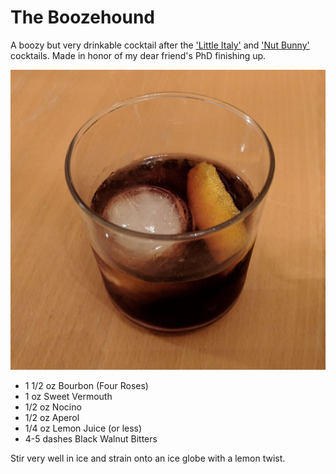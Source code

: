 The Boozehound
==============
A boozy but very drinkable cocktail after the ['Little Italy'](http://imbibemagazine.com/little-italy-cocktail-recipe/) and ['Nut Bunny'](https://tuxedono2.com/nut-bunny-cocktail-recipe) cocktails. Made in honor of my dear friend's PhD finishing up.

![the-boozehound][the-boozehound]

- 1 1/2 oz Bourbon (Four Roses)
- 1 oz Sweet Vermouth
- 1/2 oz Nocino
- 1/2 oz Aperol
- 1/4 oz Lemon Juice (or less)
- 4-5 dashes Black Walnut Bitters

Stir very well in ice and strain onto an ice globe with a lemon twist.

[the-boozehound]:./images/the-boozehound.jpg


